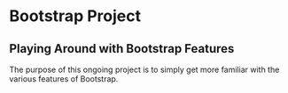 <h1>Bootstrap Project</h1>
<h2>Playing Around with Bootstrap Features</h2>

<p>The purpose of this ongoing project is to simply get more familiar with the various features of Bootstrap.<p>
